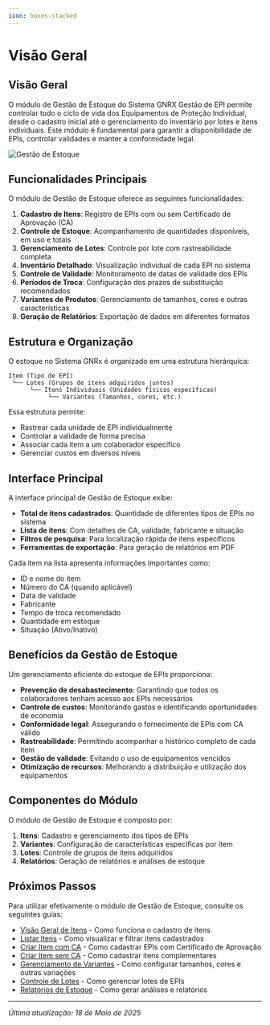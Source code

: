 ```yaml
---
icon: boxes-stacked
---
```


# Visão Geral

## Visão Geral

O módulo de Gestão de Estoque do Sistema GNRX Gestão de EPI permite controlar todo o ciclo de vida dos Equipamentos de Proteção Individual, desde o cadastro inicial até o gerenciamento do inventário por lotes e itens individuais. Este módulo é fundamental para garantir a disponibilidade de EPIs, controlar validades e manter a conformidade legal.

![Gestão de Estoque](../../assets/images/gestao-estoque-overview.png)

## Funcionalidades Principais

O módulo de Gestão de Estoque oferece as seguintes funcionalidades:

1. **Cadastro de Itens**: Registro de EPIs com ou sem Certificado de Aprovação (CA)
2. **Controle de Estoque**: Acompanhamento de quantidades disponíveis, em uso e totais
3. **Gerenciamento de Lotes**: Controle por lote com rastreabilidade completa
4. **Inventário Detalhado**: Visualização individual de cada EPI no sistema
5. **Controle de Validade**: Monitoramento de datas de validade dos EPIs
6. **Períodos de Troca**: Configuração dos prazos de substituição recomendados
7. **Variantes de Produtos**: Gerenciamento de tamanhos, cores e outras características
8. **Geração de Relatórios**: Exportação de dados em diferentes formatos

## Estrutura e Organização

O estoque no Sistema GNRx é organizado em uma estrutura hierárquica:

```
Item (Tipo de EPI)
 └── Lotes (Grupos de itens adquiridos juntos)
      └── Itens Individuais (Unidades físicas específicas)
           └── Variantes (Tamanhos, cores, etc.)
```

Essa estrutura permite:

* Rastrear cada unidade de EPI individualmente
* Controlar a validade de forma precisa
* Associar cada item a um colaborador específico
* Gerenciar custos em diversos níveis

## Interface Principal

A interface principal de Gestão de Estoque exibe:

* **Total de itens cadastrados**: Quantidade de diferentes tipos de EPIs no sistema
* **Lista de itens**: Com detalhes de CA, validade, fabricante e situação
* **Filtros de pesquisa**: Para localização rápida de itens específicos
* **Ferramentas de exportação**: Para geração de relatórios em PDF

Cada item na lista apresenta informações importantes como:

* ID e nome do item
* Número do CA (quando aplicável)
* Data de validade
* Fabricante
* Tempo de troca recomendado
* Quantidade em estoque
* Situação (Ativo/Inativo)

## Benefícios da Gestão de Estoque

Um gerenciamento eficiente do estoque de EPIs proporciona:

* **Prevenção de desabastecimento**: Garantindo que todos os colaboradores tenham acesso aos EPIs necessários
* **Controle de custos**: Monitorando gastos e identificando oportunidades de economia
* **Conformidade legal**: Assegurando o fornecimento de EPIs com CA válido
* **Rastreabilidade**: Permitindo acompanhar o histórico completo de cada item
* **Gestão de validade**: Evitando o uso de equipamentos vencidos
* **Otimização de recursos**: Melhorando a distribuição e utilização dos equipamentos

## Componentes do Módulo

O módulo de Gestão de Estoque é composto por:

1. **Itens**: Cadastro e gerenciamento dos tipos de EPIs
2. **Variantes**: Configuração de características específicas por item
3. **Lotes**: Controle de grupos de itens adquiridos
4. **Relatórios**: Geração de relatórios e análises de estoque

## Próximos Passos

Para utilizar efetivamente o módulo de Gestão de Estoque, consulte os seguintes guias:

* [Visão Geral de Itens](itens/) - Como funciona o cadastro de itens
* [Listar Itens](itens/listar-itens.md) - Como visualizar e filtrar itens cadastrados
* [Criar Item com CA](itens/criar-item-com-ca.md) - Como cadastrar EPIs com Certificado de Aprovação
* [Criar Item sem CA](itens/criar-item-sem-ca.md) - Como cadastrar itens complementares
* [Gerenciamento de Variantes](variantes/) - Como configurar tamanhos, cores e outras variações
* [Controle de Lotes](lotes/) - Como gerenciar lotes de EPIs
* [Relatórios de Estoque](relatorios/) - Como gerar análises e relatórios

***

_Última atualização: 18 de Maio de 2025_
